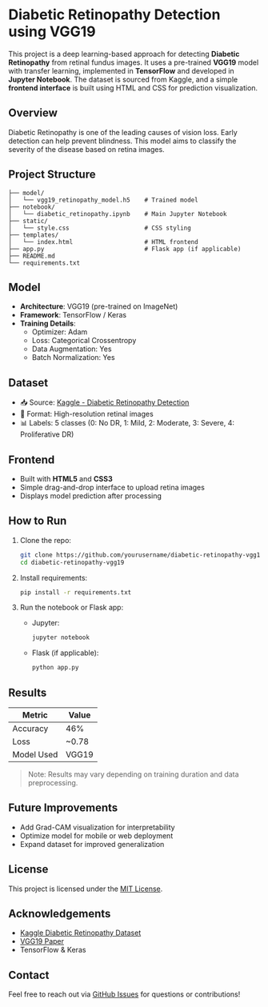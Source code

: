 # Diabetic Retinopathy Detection using VGG19

This project is a deep learning-based approach for detecting **Diabetic Retinopathy** from retinal fundus images. It uses a pre-trained **VGG19** model with transfer learning, implemented in **TensorFlow** and developed in **Jupyter Notebook**. The dataset is sourced from Kaggle, and a simple **frontend interface** is built using HTML and CSS for prediction visualization.

## Overview

Diabetic Retinopathy is one of the leading causes of vision loss. Early detection can help prevent blindness. This model aims to classify the severity of the disease based on retina images.

## Project Structure

```
├── model/
│   └── vgg19_retinopathy_model.h5    # Trained model
├── notebook/
│   └── diabetic_retinopathy.ipynb    # Main Jupyter Notebook
├── static/
│   └── style.css                     # CSS styling
├── templates/
│   └── index.html                    # HTML frontend
├── app.py                            # Flask app (if applicable)
├── README.md
└── requirements.txt
```

## Model

- **Architecture**: VGG19 (pre-trained on ImageNet)
- **Framework**: TensorFlow / Keras
- **Training Details**:
  - Optimizer: Adam
  - Loss: Categorical Crossentropy
  - Data Augmentation: Yes
  - Batch Normalization: Yes

## Dataset

- 📥 Source: [Kaggle - Diabetic Retinopathy Detection](https://www.kaggle.com/c/diabetic-retinopathy-detection)
- 💽 Format: High-resolution retinal images
- 📊 Labels: 5 classes (0: No DR, 1: Mild, 2: Moderate, 3: Severe, 4: Proliferative DR)

## Frontend

- Built with **HTML5** and **CSS3**
- Simple drag-and-drop interface to upload retina images
- Displays model prediction after processing

## How to Run

1. Clone the repo:
   ```bash
   git clone https://github.com/yourusername/diabetic-retinopathy-vgg19.git
   cd diabetic-retinopathy-vgg19
   ```

2. Install requirements:
   ```bash
   pip install -r requirements.txt
   ```

3. Run the notebook or Flask app:
   - Jupyter:
     ```bash
     jupyter notebook
     ```
   - Flask (if applicable):
     ```bash
     python app.py
     ```

## Results

| Metric         | Value     |
|----------------|-----------|
| Accuracy       | 46%       |
| Loss           | ~0.78     |
| Model Used     | VGG19     |

> Note: Results may vary depending on training duration and data preprocessing.

## Future Improvements

- Add Grad-CAM visualization for interpretability
- Optimize model for mobile or web deployment
- Expand dataset for improved generalization

## License

This project is licensed under the [MIT License](LICENSE).

## Acknowledgements

- [Kaggle Diabetic Retinopathy Dataset](https://www.kaggle.com/c/diabetic-retinopathy-detection)
- [VGG19 Paper](https://arxiv.org/abs/1409.1556)
- TensorFlow & Keras

## Contact

Feel free to reach out via [GitHub Issues](https://github.com/yourusername/diabetic-retinopathy-vgg19/issues) for questions or contributions!
